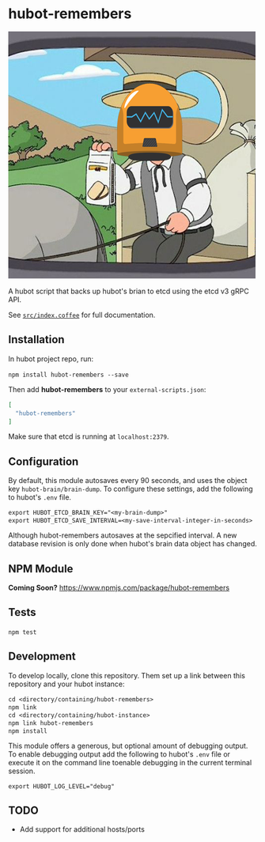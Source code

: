 # hubot-remembers

![Remember when...?  Hubot remembers](hubot-remembers.png)

A hubot script that backs up hubot's brian to etcd using the etcd v3 gRPC API.

See [`src/index.coffee`](src/index.coffee) for full documentation.

## Installation

In hubot project repo, run:

`npm install hubot-remembers --save`

Then add **hubot-remembers** to your `external-scripts.json`:

```json
[
  "hubot-remembers"
]
```

Make sure that etcd is running at `localhost:2379`.

## Configuration

By default, this module autosaves every 90 seconds, and uses the object key `hubot-brain/brain-dump`.  To configure these settings, add the following to hubot's `.env` file.

```
export HUBOT_ETCD_BRAIN_KEY="<my-brain-dump>"
export HUBOT_ETCD_SAVE_INTERVAL=<my-save-interval-integer-in-seconds>
```

Although hubot-remembers autosaves at the sepcified interval.  A new database revision is only done when hubot's brain data object has changed.

## NPM Module

**Coming Soon?**
https://www.npmjs.com/package/hubot-remembers

## Tests

`npm test`

## Development

To develop locally, clone this repository.  Them set up a link between this repository and your hubot instance:

```
cd <directory/containing/hubot-remembers>
npm link
cd <directory/containing/hubot-instance>
npm link hubot-remembers
npm install
```

This module offers a generous, but optional amount of debugging output.  To enable debugging output add the following to hubot's `.env` file or execute it on the command line toenable debugging in the current terminal session.

```
export HUBOT_LOG_LEVEL="debug"
```

## TODO

- Add support for additional hosts/ports
